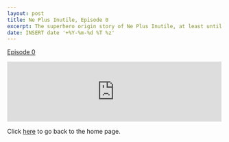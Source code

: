 ```yaml
---
layout: post
title: Ne Plus Inutile, Episode 0
excerpt: The superhero origin story of Ne Plus Inutile, at least until "Crisis on Infinite Storage".
date: INSERT date '+%Y-%m-%d %T %z'
---
```


[Episode 0](https://archive.org/details/npi-000)

<iframe src="https://archive.org/embed/npi-000" width="500" height="140" frameborder="0" webkitallowfullscreen="true" mozallowfullscreen="true" allowfullscreen></iframe>


Click [here](http://goltz20707.mmert.org/) to go back to the home page.

